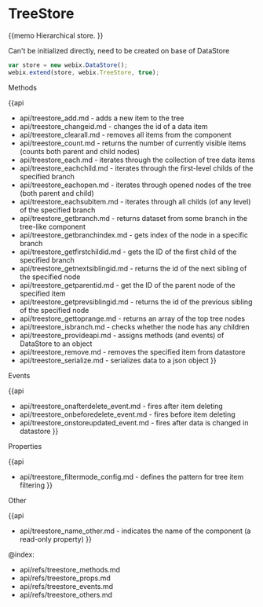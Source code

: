 TreeStore 
=============


{{memo Hierarchical store. }}

Can't be initialized directly, need to be created on base of DataStore

~~~js
var store = new webix.DataStore();
webix.extend(store, webix.TreeStore, true);
~~~


<div class='h2'>Methods</div>

{{api
- api/treestore_add.md - adds a new item to the tree
- api/treestore_changeid.md - changes the id of a data item
- api/treestore_clearall.md - removes all items from the component
- api/treestore_count.md - returns the number of currently visible items (counts both parent and child nodes)
- api/treestore_each.md - iterates through the collection of tree data items
- api/treestore_eachchild.md - iterates through the first-level childs of the specified branch
- api/treestore_eachopen.md - iterates through opened nodes of the tree (both parent and child)
- api/treestore_eachsubitem.md - iterates through all childs (of any level) of the specified branch
- api/treestore_getbranch.md - returns dataset from some branch in the tree-like component
- api/treestore_getbranchindex.md - gets index of the node in a specific branch
- api/treestore_getfirstchildid.md - gets the ID of the first child of the specified branch
- api/treestore_getnextsiblingid.md - returns the id of the next sibling of the specified node
- api/treestore_getparentid.md - get the ID of the parent node of the specified item
- api/treestore_getprevsiblingid.md - returns the id of the previous sibling of the specified node
- api/treestore_gettoprange.md - returns an array of the top tree nodes
- api/treestore_isbranch.md - checks whether the node has any children
- api/treestore_provideapi.md - assigns methods (and events) of DataStore to an object
- api/treestore_remove.md - removes the specified item from datastore
- api/treestore_serialize.md - serializes data to a json object
}}


<div class='h2'>Events</div>


{{api
- api/treestore_onafterdelete_event.md - fires after item deleting
- api/treestore_onbeforedelete_event.md - fires before item deleting
- api/treestore_onstoreupdated_event.md - fires after data is changed in datastore
}}


<div class='h2'>Properties</div>

{{api
- api/treestore_filtermode_config.md - defines the pattern for tree item filtering
}}





<div class='h2'>Other</div>


{{api
- api/treestore_name_other.md - indicates the name of the component (a read-only property)
}}


@index:
- api/refs/treestore_methods.md
- api/refs/treestore_props.md
- api/refs/treestore_events.md
- api/refs/treestore_others.md

